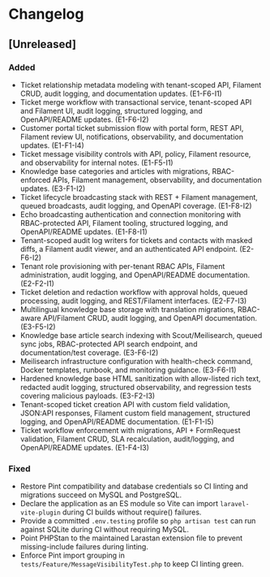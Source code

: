 # Changelog

## [Unreleased]
### Added
- Ticket relationship metadata modeling with tenant-scoped API, Filament CRUD, audit logging, and documentation updates. (E1-F6-I1)
- Ticket merge workflow with transactional service, tenant-scoped API and Filament UI, audit logging, structured logging, and OpenAPI/README updates. (E1-F6-I2)
- Customer portal ticket submission flow with portal form, REST API, Filament review UI, notifications, observability, and documentation updates. (E1-F1-I4)
- Ticket message visibility controls with API, policy, Filament resource, and observability for internal notes. (E1-F5-I1)
- Knowledge base categories and articles with migrations, RBAC-enforced APIs, Filament management, observability, and documentation updates. (E3-F1-I2)
- Ticket lifecycle broadcasting stack with REST + Filament management, queued broadcasts, audit logging, and OpenAPI coverage. (E1-F8-I2)
- Echo broadcasting authentication and connection monitoring with RBAC-protected API, Filament tooling, structured logging, and OpenAPI/README updates. (E1-F8-I1)
- Tenant-scoped audit log writers for tickets and contacts with masked diffs, a Filament audit viewer, and an authenticated API endpoint. (E2-F6-I2)
- Tenant role provisioning with per-tenant RBAC APIs, Filament administration, audit logging, and OpenAPI/README documentation. (E2-F2-I1)
- Ticket deletion and redaction workflow with approval holds, queued processing, audit logging, and REST/Filament interfaces. (E2-F7-I3)
- Multilingual knowledge base storage with translation migrations, RBAC-aware API/Filament CRUD, audit logging, and OpenAPI documentation. (E3-F5-I2)
- Knowledge base article search indexing with Scout/Meilisearch, queued sync jobs, RBAC-protected API search endpoint, and documentation/test coverage. (E3-F6-I2)
- Meilisearch infrastructure configuration with health-check command, Docker templates, runbook, and monitoring guidance. (E3-F6-I1)
- Hardened knowledge base HTML sanitization with allow-listed rich text, redacted audit logging, structured observability, and regression tests covering malicious payloads. (E3-F2-I3)
- Tenant-scoped ticket creation API with custom field validation, JSON:API responses, Filament custom field management, structured logging, and OpenAPI/README documentation. (E1-F1-I5)
- Ticket workflow enforcement with migrations, API + FormRequest validation, Filament CRUD, SLA recalculation, audit/logging, and OpenAPI/README updates. (E1-F4-I3)
### Fixed
- Restore Pint compatibility and database credentials so CI linting and migrations succeed on MySQL and PostgreSQL.
- Declare the application as an ES module so Vite can import `laravel-vite-plugin` during CI builds without require() failures.
- Provide a committed `.env.testing` profile so `php artisan test` can run against SQLite during CI without requiring MySQL.
- Point PHPStan to the maintained Larastan extension file to prevent missing-include failures during linting.
- Enforce Pint import grouping in `tests/Feature/MessageVisibilityTest.php` to keep CI linting green.
